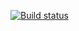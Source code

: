 [![Build status](https://ci.appveyor.com/api/projects/status/r9okf64vlir6c2ev?svg=true)](https://ci.appveyor.com/project/GubinaIrina/demo-ci)
